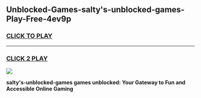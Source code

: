 
## Unblocked-Games-salty's-unblocked-games-Play-Free-4ev9p
<h3>
<a href="https://premium76.site?title=salty's-unblocked-games&ref=10A">CLICK TO PLAY</a></h3>
<hr>

<h3>
<a href="https://premium76.site?title=salty's-unblocked-games&ref=10A">CLICK 2 PLAY</a>
  
</h3>

<a href="https://premium76.site?title=salty's-unblocked-games&ref=10A"><img src="https://clearcache.store/games.png"></a>


**salty's-unblocked-games games unblocked: Your Gateway to Fun and Accessible Online Gaming**
